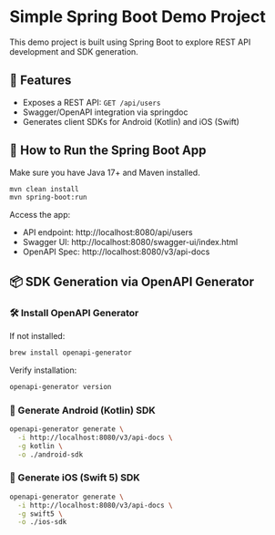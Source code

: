 # Simple Spring Boot Demo Project

This demo project is built using Spring Boot to explore REST API development and SDK generation.

## 🧩 Features
- Exposes a REST API: `GET /api/users`
- Swagger/OpenAPI integration via springdoc
- Generates client SDKs for Android (Kotlin) and iOS (Swift)

## 🚀 How to Run the Spring Boot App

Make sure you have Java 17+ and Maven installed.

```bash
mvn clean install
mvn spring-boot:run
```

Access the app:
- API endpoint: http://localhost:8080/api/users
- Swagger UI: http://localhost:8080/swagger-ui/index.html
- OpenAPI Spec: http://localhost:8080/v3/api-docs

## 📦 SDK Generation via OpenAPI Generator

### 🛠 Install OpenAPI Generator

If not installed:

```bash
brew install openapi-generator
```

Verify installation:

```bash
openapi-generator version
```

### 📱 Generate Android (Kotlin) SDK

```bash
openapi-generator generate \
  -i http://localhost:8080/v3/api-docs \
  -g kotlin \
  -o ./android-sdk
```

### 🍏 Generate iOS (Swift 5) SDK

```bash
openapi-generator generate \
  -i http://localhost:8080/v3/api-docs \
  -g swift5 \
  -o ./ios-sdk
```
